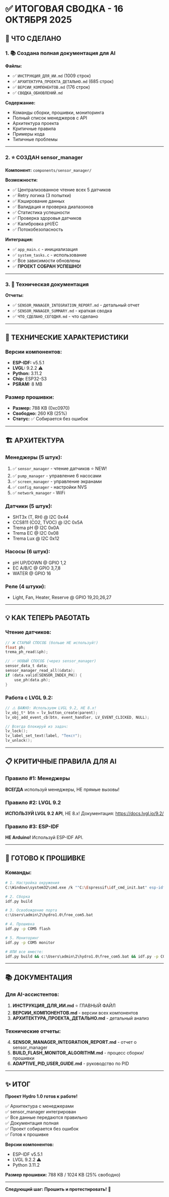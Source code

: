 # ✅ ИТОГОВАЯ СВОДКА - 16 ОКТЯБРЯ 2025

## 🎯 ЧТО СДЕЛАНО

### 1. 📚 Создана полная документация для AI

**Файлы:**
- ✅ `ИНСТРУКЦИЯ_ДЛЯ_ИИ.md` (1009 строк)
- ✅ `АРХИТЕКТУРА_ПРОЕКТА_ДЕТАЛЬНО.md` (685 строк)
- ✅ `ВЕРСИИ_КОМПОНЕНТОВ.md` (176 строк)
- ✅ `СВОДКА_ОБНОВЛЕНИЙ.md`

**Содержание:**
- Команды сборки, прошивки, мониторинга
- Полный список менеджеров с API
- Архитектура проекта
- Критичные правила
- Примеры кода
- Типичные проблемы

---

### 2. ⭐ СОЗДАН sensor_manager

**Компонент:** `components/sensor_manager/`

**Возможности:**
- ✅ Централизованное чтение всех 5 датчиков
- ✅ Retry логика (3 попытки)
- ✅ Кэширование данных
- ✅ Валидация и проверка диапазонов
- ✅ Статистика успешности
- ✅ Проверка здоровья датчиков
- ✅ Калибровка pH/EC
- ✅ Потокобезопасность

**Интеграция:**
- ✅ `app_main.c` - инициализация
- ✅ `system_tasks.c` - использование
- ✅ Все зависимости обновлены
- ✅ **ПРОЕКТ СОБРАН УСПЕШНО!**

---

### 3. 📖 Техническая документация

**Отчеты:**
- ✅ `SENSOR_MANAGER_INTEGRATION_REPORT.md` - детальный отчет
- ✅ `SENSOR_MANAGER_SUMMARY.md` - краткая сводка
- ✅ `ЧТО_СДЕЛАНО_СЕГОДНЯ.md` - что сделано

---

## 🔧 ТЕХНИЧЕСКИЕ ХАРАКТЕРИСТИКИ

### Версии компонентов:
- **ESP-IDF:** v5.5.1
- **LVGL:** 9.2.2 ⚠️
- **Python:** 3.11.2
- **Chip:** ESP32-S3
- **PSRAM:** 8 MB

### Размер прошивки:
- **Размер:** 788 KB (0xc0970)
- **Свободно:** 260 KB (25%)
- **Статус:** ✅ Собирается без ошибок

---

## 🏗️ АРХИТЕКТУРА

### Менеджеры (5 штук):
1. ✅ `sensor_manager` - чтение датчиков ⭐ NEW!
2. ✅ `pump_manager` - управление 6 насосами
3. ✅ `screen_manager` - управление экранами
4. ✅ `config_manager` - настройки NVS
5. ✅ `network_manager` - WiFi

### Датчики (5 штук):
- SHT3x (T, RH) @ I2C 0x44
- CCS811 (CO2, TVOC) @ I2C 0x5A
- Trema pH @ I2C 0x0A
- Trema EC @ I2C 0x08
- Trema Lux @ I2C 0x12

### Насосы (6 штук):
- pH UP/DOWN @ GPIO 1,2
- EC A/B/C @ GPIO 3,7,8
- WATER @ GPIO 16

### Реле (4 штуки):
- Light, Fan, Heater, Reserve @ GPIO 19,20,26,27

---

## 💡 КАК ТЕПЕРЬ РАБОТАТЬ

### Чтение датчиков:

```c
// ❌ СТАРЫЙ СПОСОБ (больше НЕ используй!)
float ph;
trema_ph_read(&ph);

// ✅ НОВЫЙ СПОСОБ (через sensor_manager)
sensor_data_t data;
sensor_manager_read_all(&data);
if (data.valid[SENSOR_INDEX_PH]) {
    use_ph(data.ph);
}
```

### Работа с LVGL 9.2:

```c
// ⚠️ ВАЖНО: Используем LVGL 9.2, НЕ 8.x!
lv_obj_t* btn = lv_button_create(parent);
lv_obj_add_event_cb(btn, event_handler, LV_EVENT_CLICKED, NULL);

// Всегда блокируй из задач:
lv_lock();
lv_label_set_text(label, "Текст");
lv_unlock();
```

---

## 📋 КРИТИЧНЫЕ ПРАВИЛА ДЛЯ AI

### Правило #1: Менеджеры
**ВСЕГДА** используй менеджеры, НЕ прямые вызовы!

### Правило #2: LVGL 9.2
**ИСПОЛЬЗУЙ LVGL 9.2 API**, НЕ 8.x!
Документация: https://docs.lvgl.io/9.2/

### Правило #3: ESP-IDF
**НЕ Arduino!** Используй ESP-IDF API.

---

## 🚀 ГОТОВО К ПРОШИВКЕ

### Команды:

```bash
# 1. Настройка окружения
C:\Windows\system32\cmd.exe /k ""C:\Espressif\idf_cmd_init.bat" esp-idf-29323a3f5a0574597d6dbaa0af20c775"

# 2. Сборка
idf.py build

# 3. Освобождение порта
c:\Users\admin\2\hydro1.0\free_com5.bat

# 4. Прошивка
idf.py -p COM5 flash

# 5. Мониторинг
idf.py -p COM5 monitor

# ИЛИ все вместе:
idf.py build && c:\Users\admin\2\hydro1.0\free_com5.bat && idf.py -p COM5 flash monitor
```

---

## 📚 ДОКУМЕНТАЦИЯ

### Для AI-ассистентов:
1. **ИНСТРУКЦИЯ_ДЛЯ_ИИ.md** ⭐ ГЛАВНЫЙ ФАЙЛ
2. **ВЕРСИИ_КОМПОНЕНТОВ.md** - версии всех компонентов
3. **АРХИТЕКТУРА_ПРОЕКТА_ДЕТАЛЬНО.md** - детальный анализ

### Технические отчеты:
4. **SENSOR_MANAGER_INTEGRATION_REPORT.md** - отчет о sensor_manager
5. **BUILD_FLASH_MONITOR_ALGORITHM.md** - процесс сборки/прошивки
6. **ADAPTIVE_PID_USER_GUIDE.md** - руководство по PID

---

## ✨ ИТОГ

**Проект Hydro 1.0 готов к работе!**

✅ Архитектура с менеджерами  
✅ sensor_manager интегрирован  
✅ Все данные передаются правильно  
✅ Документация полная  
✅ Проект собирается без ошибок  
✅ Готов к прошивке

**Версии компонентов:**
- ESP-IDF v5.5.1
- LVGL 9.2.2 ⚠️
- Python 3.11.2

**Размер прошивки:** 788 KB / 1024 KB (25% свободно)

---

**Следующий шаг: Прошить и протестировать!** 🚀


